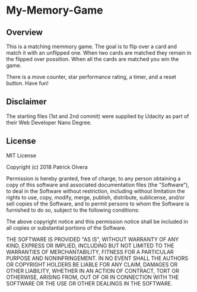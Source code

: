 # My-Memory-Game

## Overview

This is a matching memmory game. The goal is to flip over a card and match it with an unflipped one. When two cards are matched they remain in the flipped over possition. When all the cards are matched you win the game.

There is a move counter, star performance rating, a timer, and a reset button. Have fun!

## Disclaimer

The starting files (1st and 2nd commit) were supplied by Udacity as part of their Web Developer Nano Degree.

## License

MIT License

Copyright (c) 2018 Patrick Olvera

Permission is hereby granted, free of charge, to any person obtaining a copy
of this software and associated documentation files (the "Software"), to deal
in the Software without restriction, including without limitation the rights
to use, copy, modify, merge, publish, distribute, sublicense, and/or sell
copies of the Software, and to permit persons to whom the Software is
furnished to do so, subject to the following conditions:

The above copyright notice and this permission notice shall be included in all
copies or substantial portions of the Software.

THE SOFTWARE IS PROVIDED "AS IS", WITHOUT WARRANTY OF ANY KIND, EXPRESS OR
IMPLIED, INCLUDING BUT NOT LIMITED TO THE WARRANTIES OF MERCHANTABILITY,
FITNESS FOR A PARTICULAR PURPOSE AND NONINFRINGEMENT. IN NO EVENT SHALL THE
AUTHORS OR COPYRIGHT HOLDERS BE LIABLE FOR ANY CLAIM, DAMAGES OR OTHER
LIABILITY, WHETHER IN AN ACTION OF CONTRACT, TORT OR OTHERWISE, ARISING FROM,
OUT OF OR IN CONNECTION WITH THE SOFTWARE OR THE USE OR OTHER DEALINGS IN THE
SOFTWARE.